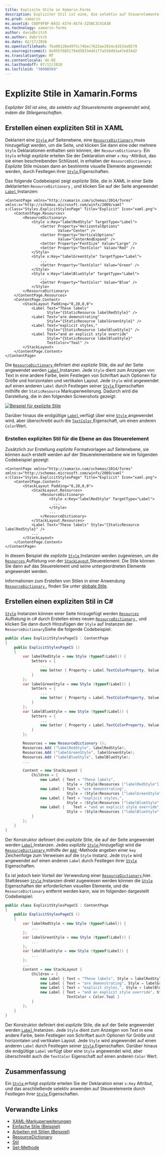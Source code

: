 ```yaml
---
title: Explizite Stile in Xamarin.Forms
description: Expliziter Stil ist eine, die selektiv auf Steuerelemente angewendet wird, indem die Stileigenschaften. In diesem Artikel wird erläutert, wie explizite Stile in einer Xamarin.Forms-Anwendung genutzt wird.
ms.prod: xamarin
ms.assetid: C0DF9F8F-B431-4374-A574-325BC3C41A3B
ms.technology: xamarin-forms
author: davidbritch
ms.author: dabritch
ms.date: 02/17/2016
ms.openlocfilehash: fba00120ed9f5c74bec7622ae1914c43533e8579
ms.sourcegitcommit: 6e955f6851794d58334d41f7a550d93a47e834d2
ms.translationtype: MT
ms.contentlocale: de-DE
ms.lasthandoff: 07/12/2018
ms.locfileid: "38998569"
---
```

# <a name="explicit-styles-in-xamarinforms"></a>Explizite Stile in Xamarin.Forms

_Expliziter Stil ist eine, die selektiv auf Steuerelemente angewendet wird, indem die Stileigenschaften._

## <a name="creating-an-explicit-style-in-xaml"></a>Erstellen einen expliziten Stil in XAML

Deklariert eine [ `Style` ](xref:Xamarin.Forms.Style) auf Seitenebene, eine [ `ResourceDictionary` ](xref:Xamarin.Forms.ResourceDictionary) muss hinzugefügt werden, um die Seite, und klicken Sie dann eine oder mehrere `Style` Deklarationen enthalten sein können, der `ResourceDictionary`. Ein `Style` erfolgt *explizite* erteilen Sie der Deklaration einer `x:Key` -Attribut, das sie einen beschreibenden Schlüssel, in erhalten der `ResourceDictionary`. *Explizite* Stile müssen dann an bestimmte visuelle Elemente angewendet werden, durch Festlegen ihrer [ `Style` ](xref:Xamarin.Forms.VisualElement.Style) Eigenschaften.

Das folgende Codebeispiel zeigt *explizite* Stile, die in XAML in einer Seite deklarierten `ResourceDictionary` , und klicken Sie auf der Seite angewendet [ `Label` ](xref:Xamarin.Forms.Label) Instanzen:

```xaml
<ContentPage xmlns="http://xamarin.com/schemas/2014/forms" xmlns:x="http://schemas.microsoft.com/winfx/2009/xaml" x:Class="Styles.ExplicitStylesPage" Title="Explicit" Icon="xaml.png">
    <ContentPage.Resources>
        <ResourceDictionary>
            <Style x:Key="labelRedStyle" TargetType="Label">
                <Setter Property="HorizontalOptions"
                        Value="Center" />
                <Setter Property="VerticalOptions"
                        Value="CenterAndExpand" />
                <Setter Property="FontSize" Value="Large" />
                <Setter Property="TextColor" Value="Red" />
            </Style>
            <Style x:Key="labelGreenStyle" TargetType="Label">
                ...
                <Setter Property="TextColor" Value="Green" />
            </Style>
            <Style x:Key="labelBlueStyle" TargetType="Label">
                ...
                <Setter Property="TextColor" Value="Blue" />
            </Style>
        </ResourceDictionary>
    </ContentPage.Resources>
    <ContentPage.Content>
        <StackLayout Padding="0,20,0,0">
            <Label Text="These labels"
                   Style="{StaticResource labelRedStyle}" />
            <Label Text="are demonstrating"
                   Style="{StaticResource labelGreenStyle}" />
            <Label Text="explicit styles,"
                   Style="{StaticResource labelBlueStyle}" />
            <Label Text="and an explicit style override"
                   Style="{StaticResource labelBlueStyle}"
                   TextColor="Teal" />
        </StackLayout>
    </ContentPage.Content>
</ContentPage>
```

Die [ `ResourceDictionary` ](xref:Xamarin.Forms.ResourceDictionary) definiert drei *explizite* Stile, die auf der Seite angewendet werden [ `Label` ](xref:Xamarin.Forms.Label) Instanzen. Jede `Style` dient zum Anzeigen von Text in eine andere Farbe, beim Festlegen von Schriftart auch Optionen für Größe und horizontalen und vertikalen Layout. Jede `Style` wird angewendet auf einen anderen `Label` durch Festlegen seiner [ `Style` ](xref:Xamarin.Forms.VisualElement.Style) Eigenschaften mithilfe der `StaticResource` Markuperweiterung. Dadurch wird die Darstellung, die in den folgenden Screenshots gezeigt:

[![](explicit-images/explicit-styles.png "Beispiel für explizite Stile")](explicit-images/explicit-styles-large.png#lightbox "explizite Stile-Beispiel")

Darüber hinaus die endgültige [ `Label` ](xref:Xamarin.Forms.Label) verfügt über eine [ `Style` ](xref:Xamarin.Forms.Style) angewendet wird, aber überschreibt auch die [ `TextColor` ](xref:Xamarin.Forms.Label.TextColor) Eigenschaft, um einen anderen `Color`Wert.

### <a name="creating-an-explicit-style-at-the-control-level"></a>Erstellen expliziten Stil für die Ebene an das Steuerelement

Zusätzlich zur Erstellung *explizite* Formatvorlagen auf Seitenebene, sie können auch erstellt werden auf der Steuerelementebene wie im folgenden Codebeispiel gezeigt:

```xaml
<ContentPage xmlns="http://xamarin.com/schemas/2014/forms" xmlns:x="http://schemas.microsoft.com/winfx/2009/xaml" x:Class="Styles.ExplicitStylesPage" Title="Explicit" Icon="xaml.png">
    <ContentPage.Content>
        <StackLayout Padding="0,20,0,0">
            <StackLayout.Resources>
                <ResourceDictionary>
                    <Style x:Key="labelRedStyle" TargetType="Label">
                      ...
                    </Style>
                    ...
                </ResourceDictionary>
            </StackLayout.Resources>
            <Label Text="These labels" Style="{StaticResource labelRedStyle}" />
            ...
        </StackLayout>
    </ContentPage.Content>
</ContentPage>
```

In diesem Beispiel die *explizite* [ `Style` ](xref:Xamarin.Forms.Style) Instanzen werden zugewiesen, um die [ `Resources` ](xref:Xamarin.Forms.VisualElement.Resources) Auflistung von der [ `StackLayout` ](xref:Xamarin.Forms.StackLayout) Steuerelement. Die Stile können Sie dann auf das Steuerelement und seine untergeordneten Elemente angewendet werden.

Informationen zum Erstellen von Stilen in einer Anwendung [ `ResourceDictionary` ](xref:Xamarin.Forms.ResourceDictionary), finden Sie unter [globale Stile](~/xamarin-forms/user-interface/styles/application.md).

## <a name="creating-an-explicit-style-in-c35"></a>Erstellen einen expliziten Stil in C&#35;

[`Style`](xref:Xamarin.Forms.Style) Instanzen können einer Seite hinzugefügt werden [ `Resources` ](xref:Xamarin.Forms.VisualElement.Resources) Auflistung in c# durch Erstellen eines neuen [ `ResourceDictionary` ](xref:Xamarin.Forms.ResourceDictionary), und klicken Sie dann durch Hinzufügen der `Style` auf Instanzen der `ResourceDictionary`Siehe die folgende Codebeispiel:

```csharp
public class ExplicitStylesPageCS : ContentPage
{
    public ExplicitStylesPageCS ()
    {
        var labelRedStyle = new Style (typeof(Label)) {
            Setters = {
                ...
                new Setter { Property = Label.TextColorProperty, Value = Color.Red    }
            }
        };
        var labelGreenStyle = new Style (typeof(Label)) {
            Setters = {
                ...
                new Setter { Property = Label.TextColorProperty, Value = Color.Green }
            }
        };
        var labelBlueStyle = new Style (typeof(Label)) {
            Setters = {
                ...
                new Setter { Property = Label.TextColorProperty, Value = Color.Blue }
            }
        };

        Resources = new ResourceDictionary ();
        Resources.Add ("labelRedStyle", labelRedStyle);
        Resources.Add ("labelGreenStyle", labelGreenStyle);
        Resources.Add ("labelBlueStyle", labelBlueStyle);
        ...

        Content = new StackLayout {
            Children = {
                new Label { Text = "These labels",
                            Style = (Style)Resources ["labelRedStyle"] },
                new Label { Text = "are demonstrating",
                            Style = (Style)Resources ["labelGreenStyle"] },
                new Label { Text = "explicit styles,",
                            Style = (Style)Resources ["labelBlueStyle"] },
                new Label {    Text = "and an explicit style override",
                            Style = (Style)Resources ["labelBlueStyle"], TextColor = Color.Teal }
            }
        };
    }
}
```

Der Konstruktor definiert drei *explizite* Stile, die auf der Seite angewendet werden [ `Label` ](xref:Xamarin.Forms.Label) Instanzen. Jedes *explizite* [ `Style` ](xref:Xamarin.Forms.Style) hinzugefügt wird die [ `ResourceDictionary` ](xref:Xamarin.Forms.ResourceDictionary) mithilfe der [ `Add` ](xref:Xamarin.Forms.ResourceDictionary.Add(System.String,System.Object)) -Methode angeben einer `key` Zeichenfolge zum Verweisen auf die `Style` Instanz. Jede `Style` wird angewendet auf einen anderen `Label` durch Festlegen ihrer [ `Style` ](xref:Xamarin.Forms.VisualElement.Style) Eigenschaften.

Es ist jedoch kein Vorteil der Verwendung einer [ `ResourceDictionary` ](xref:Xamarin.Forms.ResourceDictionary) hier. Stattdessen [ `Style` ](xref:Xamarin.Forms.Style) Instanzen direkt zugewiesen werden können die [ `Style` ](xref:Xamarin.Forms.VisualElement.Style) Eigenschaften der erforderlichen visuellen Elemente, und die `ResourceDictionary` entfernt werden kann, wie im folgenden dargestellt Codebeispiel:

```csharp
public class ExplicitStylesPageCS : ContentPage
{
    public ExplicitStylesPageCS ()
    {
        var labelRedStyle = new Style (typeof(Label)) {
            ...
        };
        var labelGreenStyle = new Style (typeof(Label)) {
            ...
        };
        var labelBlueStyle = new Style (typeof(Label)) {
            ...
        };
        ...
        Content = new StackLayout {
            Children = {
                new Label { Text = "These labels", Style = labelRedStyle },
                new Label { Text = "are demonstrating", Style = labelGreenStyle },
                new Label { Text = "explicit styles,", Style = labelBlueStyle },
                new Label { Text = "and an explicit style override", Style = labelBlueStyle,
                            TextColor = Color.Teal }
            }
        };
    }
}
```

Der Konstruktor definiert drei *explizite* Stile, die auf der Seite angewendet werden [ `Label` ](xref:Xamarin.Forms.Label) Instanzen. Jede `Style` dient zum Anzeigen von Text in eine andere Farbe, beim Festlegen von Schriftart auch Optionen für Größe und horizontalen und vertikalen Layout. Jede `Style` wird angewendet auf einen anderen `Label` durch Festlegen seiner [ `Style` ](xref:Xamarin.Forms.VisualElement.Style) Eigenschaften. Darüber hinaus die endgültige `Label` verfügt über eine `Style` angewendet wird, aber überschreibt auch die `TextColor` Eigenschaft auf einen anderen `Color` Wert.

## <a name="summary"></a>Zusammenfassung

Ein [ `Style` ](xref:Xamarin.Forms.Style) erfolgt *explizite* erteilen Sie der Deklaration einer `x:Key` Attribut, und das anschließende selektiv anwenden auf Steuerelemente durch Festlegen ihrer [ `Style` ](xref:Xamarin.Forms.VisualElement.Style) Eigenschaften.



## <a name="related-links"></a>Verwandte Links

- [XAML-Markuperweiterungen](~/xamarin-forms/xaml/xaml-basics/xaml-markup-extensions.md)
- [Einfache Stile (Beispiel)](https://developer.xamarin.com/samples/xamarin-forms/UserInterface/Styles/BasicStyles/)
- [Arbeiten mit Stilen (Beispiel)](https://developer.xamarin.com/samples/xamarin-forms/WorkingWithStyles/)
- [ResourceDictionary](xref:Xamarin.Forms.ResourceDictionary)
- [Stil](xref:Xamarin.Forms.Style)
- [Set-Methode](xref:Xamarin.Forms.Setter)
